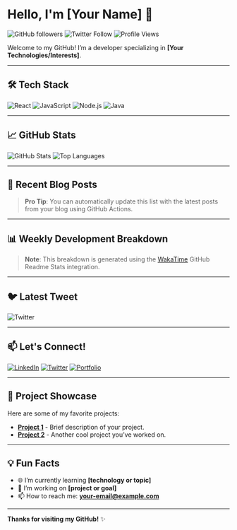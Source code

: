 # Hello, I'm [Your Name] 👋

![GitHub followers](https://img.shields.io/github/followers/your-username?style=social)
![Twitter Follow](https://img.shields.io/twitter/follow/your-twitter-handle?style=social)
![Profile Views](https://komarev.com/ghpvc/?username="your-username")

Welcome to my GitHub! I’m a developer specializing in **[Your Technologies/Interests]**.

---

## 🛠 Tech Stack
![React](https://img.shields.io/badge/React-61DAFB?style=flat&logo=react&logoColor=white)
![JavaScript](https://img.shields.io/badge/JavaScript-F7DF1E?style=flat&logo=javascript&logoColor=black)
![Node.js](https://img.shields.io/badge/Node.js-339933?style=flat&logo=node.js&logoColor=white)
![Java](https://img.shields.io/badge/Java-007396?style=flat&logo=java&logoColor=white)

---

## 📈 GitHub Stats
![GitHub Stats](https://github-readme-stats.vercel.app/api?username=your-username&show_icons=true&theme=radical)
![Top Languages](https://github-readme-stats.vercel.app/api/top-langs/?username=your-username&layout=compact&theme=radical)

---

## 📰 Recent Blog Posts
<!-- BLOG-POST-LIST:START -->
<!-- BLOG-POST-LIST:END -->

> **Pro Tip**: You can automatically update this list with the latest posts from your blog using GitHub Actions.

---

## 📊 Weekly Development Breakdown
<!--START_SECTION:waka-->
<!--END_SECTION:waka-->

> **Note**: This breakdown is generated using the [WakaTime](https://wakatime.com/) GitHub Readme Stats integration.

---

## 🐦 Latest Tweet
![Twitter](https://gtce.itsvg.in/api?username=your-twitter-handle)

---

## 📫 Let's Connect!
[![LinkedIn](https://img.shields.io/badge/LinkedIn-0077B5?style=flat&logo=linkedin&logoColor=white)](https://linkedin.com/in/your-linkedin-profile)
[![Twitter](https://img.shields.io/badge/Twitter-1DA1F2?style=flat&logo=twitter&logoColor=white)](https://twitter.com/your-twitter-handle)
[![Portfolio](https://img.shields.io/badge/Portfolio-FF5722?style=flat&logo=firefox&logoColor=white)](https://your-portfolio.com)

---

## 🚀 Project Showcase
Here are some of my favorite projects:
- [**Project 1**](https://github.com/your-username/project1) - Brief description of your project.
- [**Project 2**](https://github.com/your-username/project2) - Another cool project you’ve worked on.

---

## 💡 Fun Facts
- 🌐 I’m currently learning **[technology or topic]**
- 🔭 I’m working on **[project or goal]**
- 📫 How to reach me: **your-email@example.com**

---

**Thanks for visiting my GitHub!** ✨
